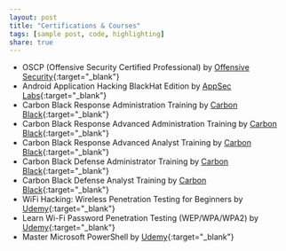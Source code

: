 ```yaml
---
layout: post
title: "Certifications & Courses"
tags: [sample post, code, highlighting]
share: true
---
```


* OSCP (Offensive Security Certified Professional) by [Offensive Security](https://www.offensive-security.com/){:target="_blank"}
* Android Application Hacking BlackHat Edition by [AppSec Labs](https://appsec-labs.com/){:target="_blank"}
* Carbon Black Response Administration Training by [Carbon Black](https://www.carbonblack.com/){:target="_blank"}
* Carbon Black Response Advanced Administration Training by [Carbon Black](https://www.carbonblack.com/){:target="_blank"}
* Carbon Black Response Advanced Analyst Training by [Carbon Black](https://www.carbonblack.com/){:target="_blank"}
* Carbon Black Defense Administrator Training by [Carbon Black](https://www.carbonblack.com/){:target="_blank"}
* Carbon Black Defense Analyst Training by [Carbon Black](https://www.carbonblack.com/){:target="_blank"}
* WiFi Hacking: Wireless Penetration Testing for Beginners by [Udemy](https://www.udemy.com/user/jason-dion/){:target="_blank"}
* Learn Wi-Fi Password Penetration Testing (WEP/WPA/WPA2) by [Udemy](https://www.udemy.com/user/zaidsabih/){:target="_blank"}
* Master Microsoft PowerShell by [Udemy](https://www.udemy.com/user/techmountainconsulting/){:target="_blank"}

